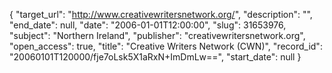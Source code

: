{
  "target_url": "http://www.creativewritersnetwork.org/", 
  "description": "", 
  "end_date": null, 
  "date": "2006-01-01T12:00:00", 
  "slug": 31653976, 
  "subject": "Northern Ireland", 
  "publisher": "creativewritersnetwork.org", 
  "open_access": true, 
  "title": "Creative Writers Network (CWN)", 
  "record_id": "20060101T120000/fje7oLsk5X1aRxN+ImDmLw==", 
  "start_date": null
}

